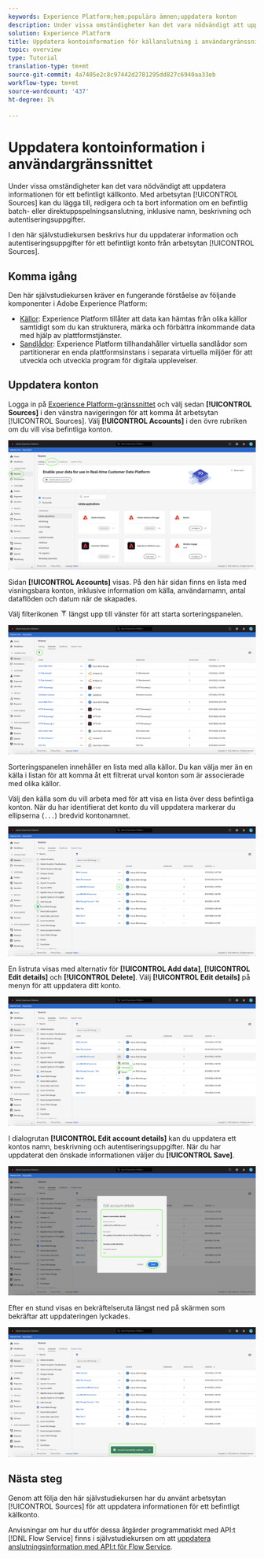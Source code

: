 ```yaml
---
keywords: Experience Platform;hem;populära ämnen;uppdatera konton
description: Under vissa omständigheter kan det vara nödvändigt att uppdatera informationen för ett befintligt källkonto. På arbetsytan Källor kan du lägga till, redigera och ta bort information om en befintlig batch- eller direktuppspelningsanslutning, inklusive namn, beskrivning och autentiseringsuppgifter.
solution: Experience Platform
title: Uppdatera kontoinformation för källanslutning i användargränssnittet
topic: overview
type: Tutorial
translation-type: tm+mt
source-git-commit: 4a7405e2c8c97442d2781295dd827c6940aa33eb
workflow-type: tm+mt
source-wordcount: '437'
ht-degree: 1%

---
```



# Uppdatera kontoinformation i användargränssnittet

Under vissa omständigheter kan det vara nödvändigt att uppdatera informationen för ett befintligt källkonto. Med arbetsytan [!UICONTROL Sources] kan du lägga till, redigera och ta bort information om en befintlig batch- eller direktuppspelningsanslutning, inklusive namn, beskrivning och autentiseringsuppgifter.

I den här självstudiekursen beskrivs hur du uppdaterar information och autentiseringsuppgifter för ett befintligt konto från arbetsytan [!UICONTROL Sources].

## Komma igång

Den här självstudiekursen kräver en fungerande förståelse av följande komponenter i Adobe Experience Platform:

- [Källor](../../home.md): Experience Platform tillåter att data kan hämtas från olika källor samtidigt som du kan strukturera, märka och förbättra inkommande data med hjälp av plattformstjänster.
- [Sandlådor](../../../sandboxes/home.md): Experience Platform tillhandahåller virtuella sandlådor som partitionerar en enda plattformsinstans i separata virtuella miljöer för att utveckla och utveckla program för digitala upplevelser.

## Uppdatera konton

Logga in på [Experience Platform-gränssnittet](https://platform.adobe.com) och välj sedan **[!UICONTROL Sources]** i den vänstra navigeringen för att komma åt arbetsytan [!UICONTROL Sources]. Välj **[!UICONTROL Accounts]** i den övre rubriken om du vill visa befintliga konton.

![katalog](../../images/tutorials/update/catalog.png)

Sidan **[!UICONTROL Accounts]** visas. På den här sidan finns en lista med visningsbara konton, inklusive information om källa, användarnamn, antal dataflöden och datum när de skapades.

Välj filterikonen ![filter](../../images/tutorials/update/filter.png) längst upp till vänster för att starta sorteringspanelen.

![account-list](../../images/tutorials/update/accounts-list.png)

Sorteringspanelen innehåller en lista med alla källor. Du kan välja mer än en källa i listan för att komma åt ett filtrerat urval konton som är associerade med olika källor.

Välj den källa som du vill arbeta med för att visa en lista över dess befintliga konton. När du har identifierat det konto du vill uppdatera markerar du ellipserna (`...`) bredvid kontonamnet.

![account-sort](../../images/tutorials/update/accounts-sort.png)

En listruta visas med alternativ för **[!UICONTROL Add data]**, **[!UICONTROL Edit details]** och **[!UICONTROL Delete]**. Välj **[!UICONTROL Edit details]** på menyn för att uppdatera ditt konto.

![uppdatera](../../images/tutorials/update/update.png)

I dialogrutan **[!UICONTROL Edit account details]** kan du uppdatera ett kontos namn, beskrivning och autentiseringsuppgifter. När du har uppdaterat den önskade informationen väljer du **[!UICONTROL Save]**.

![edit-account-details](../../images/tutorials/update/edit-account-details.png)

Efter en stund visas en bekräftelseruta längst ned på skärmen som bekräftar att uppdateringen lyckades.

![uppdateringsbekräftad](../../images/tutorials/update/update-confirmed.png)

## Nästa steg

Genom att följa den här självstudiekursen har du använt arbetsytan [!UICONTROL Sources] för att uppdatera informationen för ett befintligt källkonto.

Anvisningar om hur du utför dessa åtgärder programmatiskt med API:t [!DNL Flow Service] finns i självstudiekursen om att [uppdatera anslutningsinformation med API:t för Flow Service](../../tutorials/api/update.md).